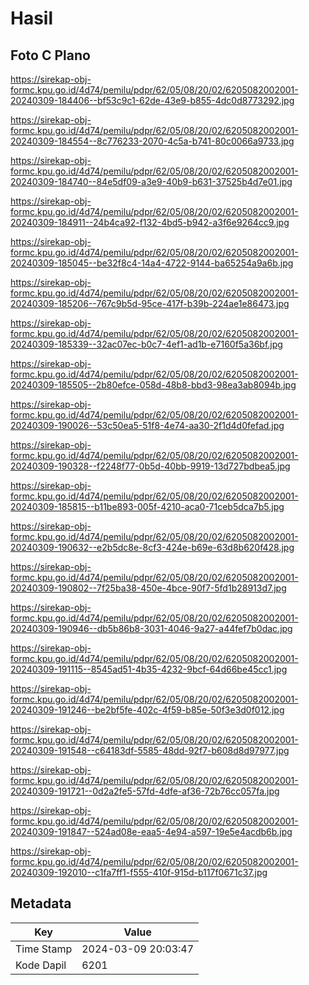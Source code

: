 # Hasil

## Foto C Plano

https://sirekap-obj-formc.kpu.go.id/4d74/pemilu/pdpr/62/05/08/20/02/6205082002001-20240309-184406--bf53c9c1-62de-43e9-b855-4dc0d8773292.jpg

https://sirekap-obj-formc.kpu.go.id/4d74/pemilu/pdpr/62/05/08/20/02/6205082002001-20240309-184554--8c776233-2070-4c5a-b741-80c0066a9733.jpg

https://sirekap-obj-formc.kpu.go.id/4d74/pemilu/pdpr/62/05/08/20/02/6205082002001-20240309-184740--84e5df09-a3e9-40b9-b631-37525b4d7e01.jpg

https://sirekap-obj-formc.kpu.go.id/4d74/pemilu/pdpr/62/05/08/20/02/6205082002001-20240309-184911--24b4ca92-f132-4bd5-b942-a3f6e9264cc9.jpg

https://sirekap-obj-formc.kpu.go.id/4d74/pemilu/pdpr/62/05/08/20/02/6205082002001-20240309-185045--be32f8c4-14a4-4722-9144-ba65254a9a6b.jpg

https://sirekap-obj-formc.kpu.go.id/4d74/pemilu/pdpr/62/05/08/20/02/6205082002001-20240309-185206--767c9b5d-95ce-417f-b39b-224ae1e86473.jpg

https://sirekap-obj-formc.kpu.go.id/4d74/pemilu/pdpr/62/05/08/20/02/6205082002001-20240309-185339--32ac07ec-b0c7-4ef1-ad1b-e7160f5a36bf.jpg

https://sirekap-obj-formc.kpu.go.id/4d74/pemilu/pdpr/62/05/08/20/02/6205082002001-20240309-185505--2b80efce-058d-48b8-bbd3-98ea3ab8094b.jpg

https://sirekap-obj-formc.kpu.go.id/4d74/pemilu/pdpr/62/05/08/20/02/6205082002001-20240309-190026--53c50ea5-51f8-4e74-aa30-2f1d4d0fefad.jpg

https://sirekap-obj-formc.kpu.go.id/4d74/pemilu/pdpr/62/05/08/20/02/6205082002001-20240309-190328--f2248f77-0b5d-40bb-9919-13d727bdbea5.jpg

https://sirekap-obj-formc.kpu.go.id/4d74/pemilu/pdpr/62/05/08/20/02/6205082002001-20240309-185815--b11be893-005f-4210-aca0-71ceb5dca7b5.jpg

https://sirekap-obj-formc.kpu.go.id/4d74/pemilu/pdpr/62/05/08/20/02/6205082002001-20240309-190632--e2b5dc8e-8cf3-424e-b69e-63d8b620f428.jpg

https://sirekap-obj-formc.kpu.go.id/4d74/pemilu/pdpr/62/05/08/20/02/6205082002001-20240309-190802--7f25ba38-450e-4bce-90f7-5fd1b28913d7.jpg

https://sirekap-obj-formc.kpu.go.id/4d74/pemilu/pdpr/62/05/08/20/02/6205082002001-20240309-190946--db5b86b8-3031-4046-9a27-a44fef7b0dac.jpg

https://sirekap-obj-formc.kpu.go.id/4d74/pemilu/pdpr/62/05/08/20/02/6205082002001-20240309-191115--8545ad51-4b35-4232-9bcf-64d66be45cc1.jpg

https://sirekap-obj-formc.kpu.go.id/4d74/pemilu/pdpr/62/05/08/20/02/6205082002001-20240309-191246--be2bf5fe-402c-4f59-b85e-50f3e3d0f012.jpg

https://sirekap-obj-formc.kpu.go.id/4d74/pemilu/pdpr/62/05/08/20/02/6205082002001-20240309-191548--c64183df-5585-48dd-92f7-b608d8d97977.jpg

https://sirekap-obj-formc.kpu.go.id/4d74/pemilu/pdpr/62/05/08/20/02/6205082002001-20240309-191721--0d2a2fe5-57fd-4dfe-af36-72b76cc057fa.jpg

https://sirekap-obj-formc.kpu.go.id/4d74/pemilu/pdpr/62/05/08/20/02/6205082002001-20240309-191847--524ad08e-eaa5-4e94-a597-19e5e4acdb6b.jpg

https://sirekap-obj-formc.kpu.go.id/4d74/pemilu/pdpr/62/05/08/20/02/6205082002001-20240309-192010--c1fa7ff1-f555-410f-915d-b117f0671c37.jpg


## Metadata

| Key        | Value               |
| ---------- | ------------------- |
| Time Stamp | 2024-03-09 20:03:47 |
| Kode Dapil | 6201                |



